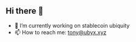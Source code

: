 ## Hi there 👋

- 🔭 I’m currently working on stablecoin ubiquity
- 📫 How to reach me: tony@ubyx.xyz

